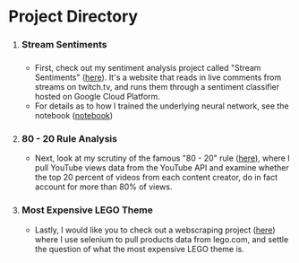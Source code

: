<h1>Project Directory</h1>

<ol><li><h3>Stream Sentiments<h3></li><ul><li>First, check out my sentiment analysis project called "Stream Sentiments" (<a href="">here</a>). It's a website that reads in live comments from streams on twitch.tv, and runs them through a sentiment classifier hosted on Google Cloud Platform.</li><li>For details as to how I trained the underlying neural network, see the notebook (<a href="https://github.com/vaheg55/DataScienceProjects/blob/main/train.ipynb">notebook</a>)</li></ul><li><h3>80 - 20 Rule Analysis</h3></li><ul><li>Next, look at my scrutiny of the famous "80 - 20" rule (<a href="https://github.com/vaheg55/DataScienceProjects/blob/main/80-20%20rule%20analysis.ipynb">here</a>), where I pull YouTube views data from the YouTube API and examine whether the top 20 percent of videos from each content creator, do in fact account for more than 80% of views.</li></ul><li><h3>Most Expensive LEGO Theme</h3></li><ul><li>Lastly, I would like you to check out a webscraping project (<a href="https://github.com/vaheg55/DataScienceProjects/blob/main/Most%20Expensive%20Lego%20Theme.ipynb">here</a>) where I use selenium to pull products data from lego.com, and settle the question of what the most expensive LEGO theme is.</li></ul></ol>
